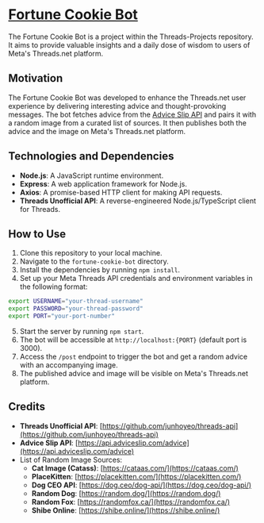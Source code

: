 # [Fortune Cookie Bot](https://www.threads.net/@fortune_cookie_bot)

The Fortune Cookie Bot is a project within the Threads-Projects repository. It aims to provide valuable insights and a daily dose of wisdom to users of Meta's Threads.net platform.

## Motivation

The Fortune Cookie Bot was developed to enhance the Threads.net user experience by delivering interesting advice and thought-provoking messages. The bot fetches advice from the [Advice Slip API](https://api.adviceslip.com/advice) and pairs it with a random image from a curated list of sources. It then publishes both the advice and the image on Meta's Threads.net platform.

## Technologies and Dependencies

- **Node.js**: A JavaScript runtime environment.
- **Express**: A web application framework for Node.js.
- **Axios**: A promise-based HTTP client for making API requests.
- **Threads Unofficial API**: A reverse-engineered Node.js/TypeScript client for Threads.

## How to Use

1. Clone this repository to your local machine.
2. Navigate to the `fortune-cookie-bot` directory.
3. Install the dependencies by running `npm install`.
4. Set up your Meta Threads API credentials and environment variables in the following format:
```bash
export USERNAME="your-thread-username"
export PASSWORD="your-thread-password"
export PORT="your-port-number"
```
5. Start the server by running `npm start`.
6. The bot will be accessible at `http://localhost:{PORT}` (default port is 3000).
7. Access the `/post` endpoint to trigger the bot and get a random advice with an accompanying image.
8. The published advice and image will be visible on Meta's Threads.net platform.

## Credits

- **Threads Unofficial API**: [https://github.com/junhoyeo/threads-api](https://github.com/junhoyeo/threads-api)
- **Advice Slip API**: [https://api.adviceslip.com/advice](https://api.adviceslip.com/advice)
- List of Random Image Sources:
  - **Cat Image (Catass)**: [https://cataas.com/](https://cataas.com/)
  - **PlaceKitten**: [https://placekitten.com/](https://placekitten.com/)
  - **Dog CEO API**: [https://dog.ceo/dog-api/](https://dog.ceo/dog-api/)
  - **Random Dog**: [https://random.dog/](https://random.dog/)
  - **Random Fox**: [https://randomfox.ca/](https://randomfox.ca/)
  - **Shibe Online**: [https://shibe.online/](https://shibe.online/)

